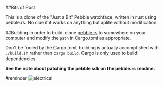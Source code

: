 ##Bits of Rust

This is a clone of the "Just a Bit" Pebble watchface, written in rust using
pebble.rs. No clue if it works on anything but aplite without modification.


##Building
In order to build, clone [pebble.rs](https://github.com/andars/pebble.rs) to
somewhere on your computer and modify the `path` in Cargo.toml as appropriate.

Don't be fooled by the Cargo.toml, building is actually accomplished with
`./build.sh` rather than `cargo build`. Cargo is only used to build
dependencies.

**See the note about patching the pebble sdk on the pebble.rs readme.**

#reminder
![electrical](http://binscorner.com/mails/f/fwd-no-problem-there-i-fixed-it/part-008.jpeg)
